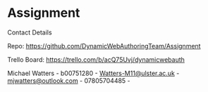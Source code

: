 # Assignment

Contact Details

Repo:
https://github.com/DynamicWebAuthoringTeam/Assignment

Trello Board:
https://trello.com/b/acQ75Uvj/dynamicwebauth


Michael Watters - b00751280 - Watters-M11@ulster.ac.uk - mjwatters@outlook.com - 07805704485 - 
